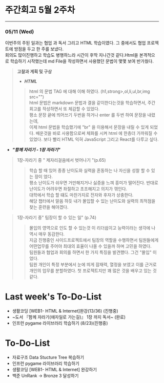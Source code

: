# 주간회고 5월 2주차
---
### 05/11 (Wed)
이번주의 주된 일과는 협업 과 독서 그리고 HTML 학습이였다. 그 중에서도 협업 프로젝트에 방점을 두고 한 주를 보냈다.<br>
회의도 많이진행하고 학습도 병행하느라 시간이 후딱 지나간것 같다.Html을 본격적으로 학습하기 시작했는데 md File을 작성하면서
사용했던 문법이 몇몇 보여 반가웠다.
> **고찰과 계획 및 구상**<br>
> + ***HTML***
>> html 의 문법 TAG 에 대해 이해 하였다. (h1,strong>,ol,li,ul,br,img src="")<br>
>> html 문법은 markdown 문법과 결을 같이한다는것을 학습하면서, 주간회고를 작성하면서 또 체감할 수 있었다.<br> 
>> 평소 문장 끝에 띄어쓰기 두번을 하거나 enter 를 두번 하여 문장을 내렸는데,<br> 이제 html 문법을 학습했기에 "br" 을 이용해서 문장을 내릴 수 있게 되었다.
>> 배운것을 바로 사용함으로써 체화를 시켜 html 에 한층더 가까워질 수 있었다. 보다 빨리 HTML 익혀  JavaScript 그리고 React를 다루고 싶다.
>> 
+ ***"함께 자리기 - 1장 자라기"***  
> 1장-자라기 중 " 제자리걸음에서 벗어나기 "(p.65) 
>> 학습 할 때 있어 종종 난이도와 실력을 혼동하는 나 자신을 성찰 할 수 있는 장이 었다.<br>
>> 평소 난이도가 쉬우면 거만해지거나 싫증을 느껴 흥미가 떨어진다. 반대로 난이도가 어려우면 좌절하고 초조해지고 의지가 꺾인다.<br>
>> 대학에서 학습 할 떄도 마찬가지로 전자와 후자가 상충한다.<br> 해당 챕터에서 말씀 하듯 내가 몰입할 수 있는 난이도와 실력의 최적점을 찾는 훈련을 해야겠다.

> 1장-자라기 중" 팀장이 할 수 있는 일" (p.74)
>> 몰입의 영역으로 인도 할 수 있는것 이 리더쉽이고 능력이라는 생각에 나 역시 매우 동감한다.<br>
>> 지금 진행중인 사이드프로젝트에서 팀장의 역할을 수행하면서 팀원들에게 어떤업무를 주어야 최대의 효율이 나올 수 있을까 하며 고민을 하였다.<br>
>> 팀원들과 협업과 회의를 하면서 한 가지 특징을 발견헀다. 그건 "몰입" 이었다.<br> 팀원 개인이 특정 부분에서 눈에 띄게 잠재력, 열정을 보였고 
>>  이를 근거로 개인의 업무를 분할하였다. 첫 프로젝트지만 꽤 많은 것을 배우고 있는 것 같다.




# Last week's To-Do-List
+ 생활코딩 [WEB1- HTML & Internet]완강(13/36) (진행중) <br>
+ ~도서 『함께 자라기(애자일로 가는길)』 1장 까지 독서~ (완료)
+ 인프런 pygame 라이브러리 학습하기 (8/23)(진행중)


# To-Do-List
+ 자료구조 Data Stucture Tree 복습하기
+ 인프런 pygame 라이브러리 학습하기 
+ 생활코딩 [WEB1- HTML & Internet] 완강하기
+ 백준 UnRank -> Bronze 3 달성하기
